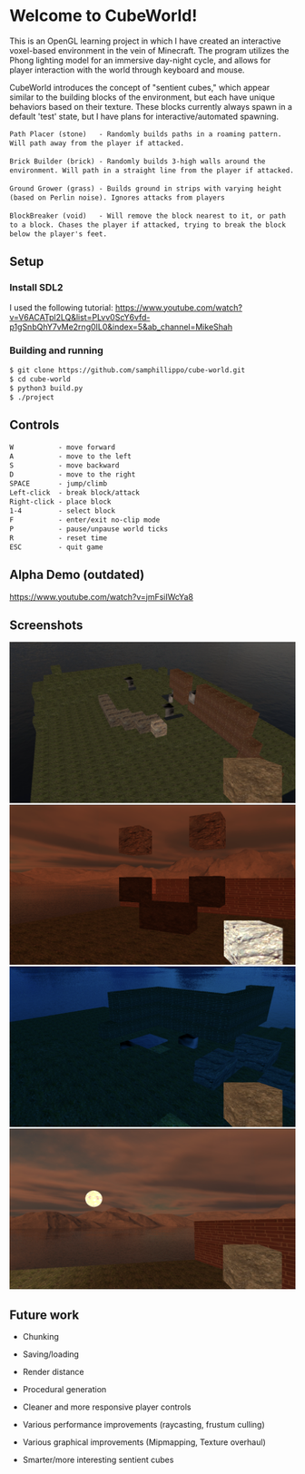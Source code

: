 # Welcome to CubeWorld!

This is an OpenGL learning project in which I have created an interactive voxel-based environment in the vein of Minecraft. The program utilizes the Phong lighting model for an immersive day-night cycle, and allows for player interaction with the world through keyboard and mouse.

CubeWorld introduces the concept of "sentient cubes," which appear similar to the building blocks of the environment, but each have unique behaviors based on their texture. These blocks currently always spawn in a default 'test' state, but I have plans for interactive/automated spawning.

```
Path Placer (stone)   - Randomly builds paths in a roaming pattern. Will path away from the player if attacked.

Brick Builder (brick) - Randomly builds 3-high walls around the environment. Will path in a straight line from the player if attacked.

Ground Grower (grass) - Builds ground in strips with varying height (based on Perlin noise). Ignores attacks from players

BlockBreaker (void)   - Will remove the block nearest to it, or path to a block. Chases the player if attacked, trying to break the block below the player's feet.

```

## Setup


### Install SDL2

I used the following tutorial: https://www.youtube.com/watch?v=V6ACATpl2LQ&list=PLvv0ScY6vfd-p1gSnbQhY7vMe2rng0IL0&index=5&ab_channel=MikeShah

### Building and running

```
$ git clone https://github.com/samphillippo/cube-world.git
$ cd cube-world
$ python3 build.py
$ ./project
```

## Controls

```
W           - move forward
A           - move to the left
S           - move backward
D           - move to the right
SPACE       - jump/climb
Left-click  - break block/attack
Right-click - place block
1-4         - select block
F           - enter/exit no-clip mode
P           - pause/unpause world ticks
R           - reset time
ESC         - quit game
```


## Alpha Demo (outdated)

https://www.youtube.com/watch?v=jmFsiIWcYa8

## Screenshots

![Sentient Cubes](./common/screenshots/sentient-example.png)
![Smileyface](./common/screenshots/smileyface.png)
![Nighttime](./common/screenshots/nighttime.png)
![Sunset](./common/screenshots/sunset.png)


## Future work

- Chunking

- Saving/loading

- Render distance

- Procedural generation

- Cleaner and more responsive player controls

- Various performance improvements (raycasting, frustum culling)

- Various graphical improvements (Mipmapping, Texture overhaul)

- Smarter/more interesting sentient cubes
